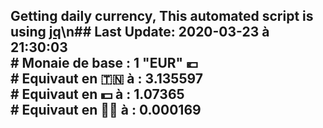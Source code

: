 ## Getting daily currency, This automated script is using [jq](https://stedolan.github.io/jq/)\n## Last Update:  2020-03-23 à 21:30:03 </br># Monaie de base : 1 "EUR" 💶 </br> # Equivaut en 🇹🇳 à :  3.135597 </br> # Equivaut en 💵 à : 1.07365</br> # Equivaut en 🐱‍💻 à :  0.000169
